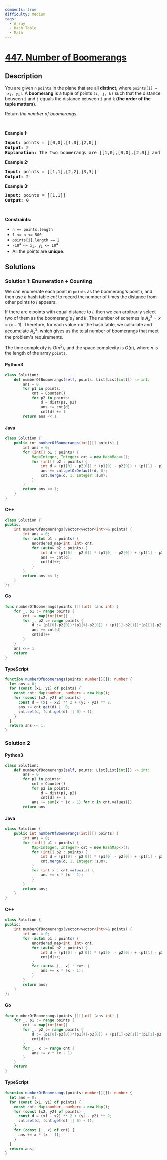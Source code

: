 ```yaml
---
comments: true
difficulty: Medium
tags:
  - Array
  - Hash Table
  - Math
---
```


<!-- problem:start -->

# [447. Number of Boomerangs](https://leetcode.com/problems/number-of-boomerangs)


## Description

<!-- description:start -->

<p>You are given <code>n</code> <code>points</code> in the plane that are all <strong>distinct</strong>, where <code>points[i] = [x<sub>i</sub>, y<sub>i</sub>]</code>. A <strong>boomerang</strong> is a tuple of points <code>(i, j, k)</code> such that the distance between <code>i</code> and <code>j</code> equals the distance between <code>i</code> and <code>k</code> <strong>(the order of the tuple matters)</strong>.</p>

<p>Return <em>the number of boomerangs</em>.</p>

<p>&nbsp;</p>
<p><strong class="example">Example 1:</strong></p>

<pre>
<strong>Input:</strong> points = [[0,0],[1,0],[2,0]]
<strong>Output:</strong> 2
<strong>Explanation:</strong> The two boomerangs are [[1,0],[0,0],[2,0]] and [[1,0],[2,0],[0,0]].
</pre>

<p><strong class="example">Example 2:</strong></p>

<pre>
<strong>Input:</strong> points = [[1,1],[2,2],[3,3]]
<strong>Output:</strong> 2
</pre>

<p><strong class="example">Example 3:</strong></p>

<pre>
<strong>Input:</strong> points = [[1,1]]
<strong>Output:</strong> 0
</pre>

<p>&nbsp;</p>
<p><strong>Constraints:</strong></p>

<ul>
	<li><code>n == points.length</code></li>
	<li><code>1 &lt;= n &lt;= 500</code></li>
	<li><code>points[i].length == 2</code></li>
	<li><code>-10<sup>4</sup> &lt;= x<sub>i</sub>, y<sub>i</sub> &lt;= 10<sup>4</sup></code></li>
	<li>All the points are <strong>unique</strong>.</li>
</ul>

<!-- description:end -->

## Solutions

<!-- solution:start -->

### Solution 1: Enumeration + Counting

We can enumerate each point in `points` as the boomerang's point $i$, and then use a hash table $cnt$ to record the number of times the distance from other points to $i$ appears.

If there are $x$ points with equal distance to $i$, then we can arbitrarily select two of them as the boomerang's $j$ and $k$. The number of schemes is $A_x^2 = x \times (x - 1)$. Therefore, for each value $x$ in the hash table, we calculate and accumulate $A_x^2$, which gives us the total number of boomerangs that meet the problem's requirements.

The time complexity is $O(n^2)$, and the space complexity is $O(n)$, where $n$ is the length of the array `points`.

<!-- tabs:start -->

#### Python3

```python
class Solution:
    def numberOfBoomerangs(self, points: List[List[int]]) -> int:
        ans = 0
        for p1 in points:
            cnt = Counter()
            for p2 in points:
                d = dist(p1, p2)
                ans += cnt[d]
                cnt[d] += 1
        return ans << 1
```

#### Java

```java
class Solution {
    public int numberOfBoomerangs(int[][] points) {
        int ans = 0;
        for (int[] p1 : points) {
            Map<Integer, Integer> cnt = new HashMap<>();
            for (int[] p2 : points) {
                int d = (p1[0] - p2[0]) * (p1[0] - p2[0]) + (p1[1] - p2[1]) * (p1[1] - p2[1]);
                ans += cnt.getOrDefault(d, 0);
                cnt.merge(d, 1, Integer::sum);
            }
        }
        return ans << 1;
    }
}
```

#### C++

```cpp
class Solution {
public:
    int numberOfBoomerangs(vector<vector<int>>& points) {
        int ans = 0;
        for (auto& p1 : points) {
            unordered_map<int, int> cnt;
            for (auto& p2 : points) {
                int d = (p1[0] - p2[0]) * (p1[0] - p2[0]) + (p1[1] - p2[1]) * (p1[1] - p2[1]);
                ans += cnt[d];
                cnt[d]++;
            }
        }
        return ans << 1;
    }
};
```

#### Go

```go
func numberOfBoomerangs(points [][]int) (ans int) {
	for _, p1 := range points {
		cnt := map[int]int{}
		for _, p2 := range points {
			d := (p1[0]-p2[0])*(p1[0]-p2[0]) + (p1[1]-p2[1])*(p1[1]-p2[1])
			ans += cnt[d]
			cnt[d]++
		}
	}
	ans <<= 1
	return
}
```

#### TypeScript

```ts
function numberOfBoomerangs(points: number[][]): number {
  let ans = 0;
  for (const [x1, y1] of points) {
    const cnt: Map<number, number> = new Map();
    for (const [x2, y2] of points) {
      const d = (x1 - x2) ** 2 + (y1 - y2) ** 2;
      ans += cnt.get(d) || 0;
      cnt.set(d, (cnt.get(d) || 0) + 1);
    }
  }
  return ans << 1;
}
```

<!-- tabs:end -->

<!-- solution:end -->

<!-- solution:start -->

### Solution 2

<!-- tabs:start -->

#### Python3

```python
class Solution:
    def numberOfBoomerangs(self, points: List[List[int]]) -> int:
        ans = 0
        for p1 in points:
            cnt = Counter()
            for p2 in points:
                d = dist(p1, p2)
                cnt[d] += 1
            ans += sum(x * (x - 1) for x in cnt.values())
        return ans
```

#### Java

```java
class Solution {
    public int numberOfBoomerangs(int[][] points) {
        int ans = 0;
        for (int[] p1 : points) {
            Map<Integer, Integer> cnt = new HashMap<>();
            for (int[] p2 : points) {
                int d = (p1[0] - p2[0]) * (p1[0] - p2[0]) + (p1[1] - p2[1]) * (p1[1] - p2[1]);
                cnt.merge(d, 1, Integer::sum);
            }
            for (int x : cnt.values()) {
                ans += x * (x - 1);
            }
        }
        return ans;
    }
}
```

#### C++

```cpp
class Solution {
public:
    int numberOfBoomerangs(vector<vector<int>>& points) {
        int ans = 0;
        for (auto& p1 : points) {
            unordered_map<int, int> cnt;
            for (auto& p2 : points) {
                int d = (p1[0] - p2[0]) * (p1[0] - p2[0]) + (p1[1] - p2[1]) * (p1[1] - p2[1]);
                cnt[d]++;
            }
            for (auto& [_, x] : cnt) {
                ans += x * (x - 1);
            }
        }
        return ans;
    }
};
```

#### Go

```go
func numberOfBoomerangs(points [][]int) (ans int) {
	for _, p1 := range points {
		cnt := map[int]int{}
		for _, p2 := range points {
			d := (p1[0]-p2[0])*(p1[0]-p2[0]) + (p1[1]-p2[1])*(p1[1]-p2[1])
			cnt[d]++
		}
		for _, x := range cnt {
			ans += x * (x - 1)
		}
	}
	return
}
```

#### TypeScript

```ts
function numberOfBoomerangs(points: number[][]): number {
  let ans = 0;
  for (const [x1, y1] of points) {
    const cnt: Map<number, number> = new Map();
    for (const [x2, y2] of points) {
      const d = (x1 - x2) ** 2 + (y1 - y2) ** 2;
      cnt.set(d, (cnt.get(d) || 0) + 1);
    }
    for (const [_, x] of cnt) {
      ans += x * (x - 1);
    }
  }
  return ans;
}
```

<!-- tabs:end -->

<!-- solution:end -->

<!-- problem:end -->
